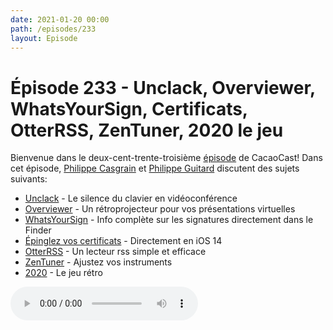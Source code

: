 ```yaml
---
date: 2021-01-20 00:00
path: /episodes/233
layout: Episode
---
```

# Épisode 233 - Unclack, Overviewer, WhatsYourSign, Certificats, OtterRSS, ZenTuner, 2020 le jeu
<p>Bienvenue dans le deux-cent-trente-troisi&egrave;me&nbsp;<a href="https://cacaocast.com/media/cacaocast_233.mp3" title="CacaoCast Episode 233">épisode</a> de CacaoCast! Dans cet épisode, <a href="http://www.twitter.com/philippec" title="Philippe Casgrain sur Twitter">Philippe Casgrain</a> et <a href="http://www.twitter.com/cacaocast" title="Philippe Guitard sur Twitter">Philippe Guitard</a> discutent des sujets suivants:</p>
<ul>
<li><a href="https://unclack.app/#/" title="Unclack">Unclack</a> - Le silence du clavier en vidéoconférence</li>
<li><a href="https://charliemchapman.com/posts/2021/6/overviewer/" title="Overviewer">Overviewer</a> - Un rétroprojecteur pour vos présentations virtuelles</li>
<li><a href="https://objective-see.com/products/whatsyoursign.html" title="WhatsYourSign">WhatsYourSign</a> - Info complète sur les signatures directement dans le Finder</li>
<li><a href="https://developer.apple.com/news/?id=g9ejcf8y" title="Épinglez vos certificats">Épinglez vos certificats</a> - Directement en iOS 14</li>
<li><a href="https://www.joshholtz.com/blog/2021/01/13/launching-an-otter-rss-reader" title="OtterRSS">OtterRSS</a> - Un lecteur rss simple et efficace</li>
<li><a href="https://github.com/jpsim/ZenTuner" title="ZenTuner">ZenTuner</a> - Ajustez vos instruments</li>
<li><a href="https://2020game.io" title="2020">2020</a> - Le jeu rétro</li>
</ul>
<p><audio controls><source src="https://cacaocast.com/media/cacaocast_233.mp3" type="audio/mpeg"><source src="https://cacaocast.com/media/cacaocast_233.mp3" type="audio/mp4">Votre navigateur ne supporte pas l'élément audio / Your browser does not support the audio element.</audio></p>

